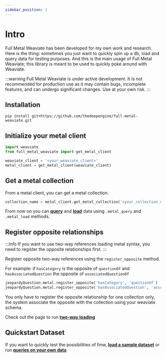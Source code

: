 ```yaml
---
sidebar_position: 1
---
```


# Intro

Full Metal Weaviate has been developed for my own work and research. Here is the thing: sometimes you just want to quickly spin up a db, load and query data for testing purposes. And this is the main usage of Full Metal Weaviate; this library is meant to be used to quickly poke around with Weaviate.

:::warning
Full Metal Weaviate is under active development. It is not recommended for production use as it may contain bugs, incomplete features, and can undergo significant changes. Use at your own risk.
:::

## Installation

```
pip install git+https://github.com/thedeepengine/full-metal-weaviate.git
```

## Initialize your metal client

```python
import weaviate
from full_metal_weaviate import get_metal_client

weaviate_client = '<your_weaviate_client>'
metal_client = get_metal_client(weaviate_client)
```

## Get a metal collection

From a metal client, you can get a metal collection.

```python
collection_name = metal_client.get_metal_collection('<your_collection_name>')
```

From now on you can **[query](query_data.md)** and **[load](load_data.md)** data using `.metal_query` and `.metal_load` methods.

## Register opposite relationships

:::info
If you want to use two-way references loading metal syntax, you need to register the opposite relationships first.
:::

Register opposite two-way references using the `register_opposite` method.

For example:
if `hasCategory` is the opposite of `questionOf` and `hasAssociatedQuestion` the opposite of `associatedQuestionOf`

```python
jeopardyQuestion.metal.register_opposite('hasCategory', 'questionOf')
jeopardyQuestion.metal.register_opposite('hasAssociatedQuestion', 'associatedQuestionOf')
```

You only have to register the opposite relationship for one collection only, the system associate the opposite with the collection using your weaviate schema.

Check out the page to run **[two-way loading](load_data.md)** 

## Quickstart Dataset

If you want to quickly test the possibilities of fmw, **[load a sample dataset](data_sample.md)** or run **[queries on your own data](query_data.md)**


